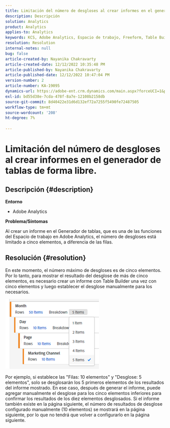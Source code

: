 ```yaml
---
title: Limitación del número de desgloses al crear informes en el generador de tablas de forma libre.
description: Descripción
solution: Analytics
product: Analytics
applies-to: Analytics
keywords: KCS, Adobe Analytics, Espacio de trabajo, Freeform, Table Builder, Limitación
resolution: Resolution
internal-notes: null
bug: false
article-created-by: Nayanika Chakravarty
article-created-date: 12/12/2022 10:35:48 PM
article-published-by: Nayanika Chakravarty
article-published-date: 12/12/2022 10:47:04 PM
version-number: 2
article-number: KA-19095
dynamics-url: https://adobe-ent.crm.dynamics.com/main.aspx?forceUCI=1&pagetype=entityrecord&etn=knowledgearticle&id=4315ac52-6d7a-ed11-81ac-6045bd006b25
exl-id: bd55d38e-7cda-478f-8a7e-12108b2158db
source-git-commit: 8d40422e31d6d132ef72a7255f5490fe72487505
workflow-type: tm+mt
source-wordcount: '208'
ht-degree: 7%

---
```


# Limitación del número de desgloses al crear informes en el generador de tablas de forma libre.

## Descripción {#description}


<b>Entorno</b>

- Adobe Analytics

<b>Problema/Síntomas</b>

Al crear un informe en el Generador de tablas, que es una de las funciones del Espacio de trabajo en Adobe Analytics, el número de desgloses está limitado a cinco elementos, a diferencia de las filas.


## Resolución {#resolution}


En este momento, el número máximo de desgloses es de cinco elementos. Por lo tanto, para mostrar el resultado del desglose de más de cinco elementos, es necesario crear un informe con Table Builder una vez con cinco elementos y luego establecer el desglose manualmente para los necesarios.

![](assets/936a2ca2-6ab5-ec11-983f-000d3a5d0e57.png)

Por ejemplo, si establece las &quot;Filas: 10 elementos&quot; y &quot;Desglose: 5 elementos&quot;, solo se desglosarán los 5 primeros elementos de los resultados del informe mostrado. En ese caso, después de generar el informe, puede agregar manualmente el desglose para los cinco elementos inferiores para confirmar los resultados de los diez elementos desglosados. Si el informe también existe en la página siguiente, el número de resultados de desglose configurado manualmente (10 elementos) se mostrará en la página siguiente, por lo que no tendrá que volver a configurarlo en la página siguiente.
